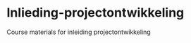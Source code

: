 Inlieding-projectontwikkeling
=============================

Course materials for inleiding projectontwikkeling
